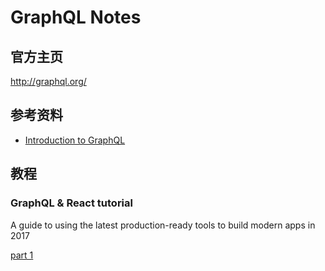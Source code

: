 # GraphQL Notes


## 官方主页

http://graphql.org/

## 参考资料

- [Introduction to GraphQL](https://learngraphql.com/basics/introduction)



## 教程

###  GraphQL & React tutorial
A guide to using the latest production-ready tools to build modern apps in 2017

[part 1](https://blog.hichroma.com/graphql-react-tutorial-part-1-6-d0691af25858)
